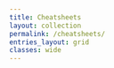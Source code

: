 ```yaml
---
title: Cheatsheets 
layout: collection 
permalink: /cheatsheets/
entries_layout: grid 
classes: wide
--- 
```


